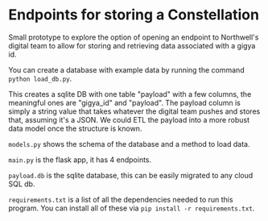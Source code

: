 # Endpoints for storing a Constellation

Small prototype to explore the option of opening an endpoint to Northwell's digital team to allow for storing and retrieving data associated with a gigya id.

You can create a database with example data by running the command `python load_db.py`.

This creates a sqlite DB with one table "payload" with a few columns, the meaningful ones are "gigya_id" and "payload". The payload column is simply a string value that takes whatever the digital team pushes and stores that, assuming it's a JSON. We could ETL the payload into a more robust data model once the structure is known.

`models.py` shows the schema of the database and a method to load data.

`main.py` is the flask app, it has 4 endpoints.

`payload.db` is the sqlite database, this can be easily migrated to any cloud SQL db.

`requirements.txt` is a list of all the dependencies needed to run this program. You can install all of these via `pip install -r requirements.txt`.

